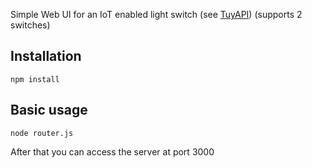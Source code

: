 Simple Web UI for an IoT enabled light switch (see [TuyAPI](https://github.com/codetheweb/tuyapi)) (supports 2 switches)

## Installation
  `npm install`

## Basic usage
  `node router.js`

After that you can access the server at port 3000